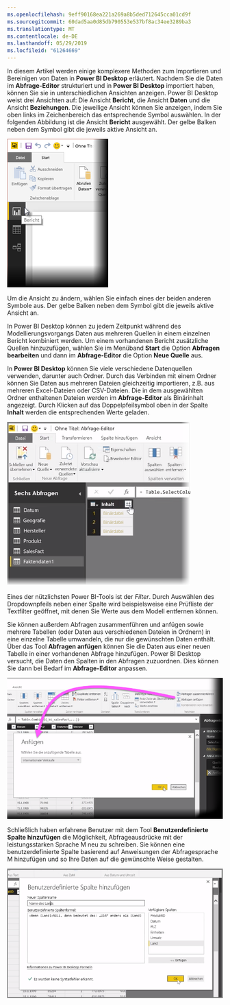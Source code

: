 ```yaml
---
ms.openlocfilehash: 9eff90168ea221a269a8b5ded712645cca01cd9f
ms.sourcegitcommit: 60dad5aa0d85db790553e537bf8ac34ee3289ba3
ms.translationtype: MT
ms.contentlocale: de-DE
ms.lasthandoff: 05/29/2019
ms.locfileid: "61264669"
---
```

In diesem Artikel werden einige komplexere Methoden zum Importieren und Bereinigen von Daten in **Power BI Desktop** erläutert. Nachdem Sie die Daten im **Abfrage-Editor** strukturiert und in **Power BI Desktop** importiert haben, können Sie sie in unterschiedlichen Ansichten anzeigen. Power BI Desktop weist drei Ansichten auf: Die Ansicht **Bericht**, die Ansicht **Daten** und die Ansicht **Beziehungen**. Die jeweilige Ansicht können Sie anzeigen, indem Sie oben links im Zeichenbereich das entsprechende Symbol auswählen. In der folgenden Abbildung ist die Ansicht **Bericht** ausgewählt. Der gelbe Balken neben dem Symbol gibt die jeweils aktive Ansicht an.

![](media/1-4-advanced-data-sources-and-transformation/1-4_1.png)

Um die Ansicht zu ändern, wählen Sie einfach eines der beiden anderen Symbole aus. Der gelbe Balken neben dem Symbol gibt die jeweils aktive Ansicht an.

In Power BI Desktop können zu jedem Zeitpunkt während des Modellierungsvorgangs Daten aus mehreren Quellen in einem einzelnen Bericht kombiniert werden. Um einem vorhandenen Bericht zusätzliche Quellen hinzuzufügen, wählen Sie im Menüband **Start** die Option **Abfragen bearbeiten** und dann im **Abfrage-Editor** die Option **Neue Quelle** aus.

In **Power BI Desktop** können Sie viele verschiedene Datenquellen verwenden, darunter auch Ordner. Durch das Verbinden mit einem Ordner können Sie Daten aus mehreren Dateien gleichzeitig importieren, z.B. aus mehreren Excel-Dateien oder CSV-Dateien. Die in dem ausgewählten Ordner enthaltenen Dateien werden im **Abfrage-Editor** als Binärinhalt angezeigt. Durch Klicken auf das Doppelpfeilsymbol oben in der Spalte **Inhalt** werden die entsprechenden Werte geladen.

![](media/1-4-advanced-data-sources-and-transformation/1-4_2.png)

Eines der nützlichsten Power BI-Tools ist der *Filter*. Durch Auswählen des Dropdownpfeils neben einer Spalte wird beispielsweise eine Prüfliste der Textfilter geöffnet, mit denen Sie Werte aus dem Modell entfernen können.

Sie können außerdem Abfragen zusammenführen und anfügen sowie mehrere Tabellen (oder Daten aus verschiedenen Dateien in Ordnern) in eine einzelne Tabelle umwandeln, die nur die gewünschten Daten enthält. Über das Tool **Abfragen anfügen** können Sie die Daten aus einer neuen Tabelle in einer vorhandenen Abfrage hinzufügen. Power BI Desktop versucht, die Daten den Spalten in den Abfragen zuzuordnen. Dies können Sie dann bei Bedarf im **Abfrage-Editor** anpassen.

![](media/1-4-advanced-data-sources-and-transformation/1-4_3.png)

Schließlich haben erfahrene Benutzer mit dem Tool **Benutzerdefinierte Spalte hinzufügen** die Möglichkeit, Abfrageausdrücke mit der leistungsstarken Sprache M neu zu schreiben. Sie können eine benutzerdefinierte Spalte basierend auf Anweisungen der Abfragesprache M hinzufügen und so Ihre Daten auf die gewünschte Weise gestalten.

![](media/1-4-advanced-data-sources-and-transformation/1-4_4.png)

